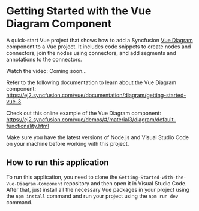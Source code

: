 # Getting Started with the Vue Diagram Component

A quick-start Vue project that shows how to add a Syncfusion [Vue Diagram]( https://www.syncfusion.com/vue-components/vue-diagram?utm_source=github&utm_medium=listing&utm_campaign=vue-diagram-gettingstarted-sample) component to a Vue project. It includes code snippets to create nodes and connectors, join the nodes using connectors, and add segments and annotations to the connectors.

Watch the video: Coming soon...

Refer to the following documentation to learn about the Vue Diagram component: https://ej2.syncfusion.com/vue/documentation/diagram/getting-started-vue-3

Check out this online example of the Vue Diagram component: https://ej2.syncfusion.com/vue/demos/#/material3/diagram/default-functionality.html

Make sure you have the latest versions of Node.js and Visual Studio Code on your machine before working with this project.

## How to run this application
To run this application, you need to clone the `Getting-Started-with-the-Vue-Diagram-Component` repository and then open it in Visual Studio Code. After that, just install all the necessary Vue packages in your project using the `npm install` command and run your project using the `npm run dev` command.
